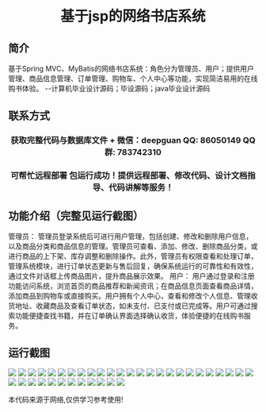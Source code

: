 <p><h1 align="center">基于jsp的网络书店系统</h1></p>

## 简介
基于Spring MVC、MyBatis的网络书店系统：角色分为管理员、用户；提供用户管理、商品信息管理、订单管理、购物车、个人中心等功能，实现简洁易用的在线购书体验。    --计算机毕业设计源码；毕设源码；java毕业设计源码


## 联系方式
<p><h3 align="center">获取完整代码与数据库文件 + 微信：deepguan QQ: 86050149 QQ群: 783742310</h3></p>
<p><h3 align="center">可帮忙远程部署 包运行成功！提供远程部署、修改代码、设计文档指导、代码讲解等服务！</h3></p>

## 功能介绍（完整见运行截图）
管理员： 管理员登录系统后可进行用户管理，包括创建、修改和删除用户信息，以及商品分类和商品信息的管理。管理员可查看、添加、修改、删除商品分类，或进行商品的上下架、库存调整和删除操作。此外，管理员有权限查看和处理订单，管理系统模块，进行订单状态更新与售后回复，确保系统运行的可靠性和有效性，通过文件对话框上传商品图片，提升商品展示效果。 用户： 用户通过登录和注册功能访问系统，浏览首页的商品推荐和新闻资讯；在商品信息页面查看商品详情，添加商品到购物车或直接购买。用户拥有个人中心，查看和修改个人信息、管理收货地址、收藏商品及查看订单状态，如未支付、已支付或已完成等。用户可通过搜索功能便捷查找书籍，并在订单确认界面选择确认收货，体验便捷的在线购书服务。


## 运行截图
![](https://bs-1329754181.cos.ap-shanghai.myqcloud.com/ssm/OnlineBookstoreSystem2/img/001.jpg)
![](https://bs-1329754181.cos.ap-shanghai.myqcloud.com/ssm/OnlineBookstoreSystem2/img/002.jpg)
![](https://bs-1329754181.cos.ap-shanghai.myqcloud.com/ssm/OnlineBookstoreSystem2/img/003.jpg)
![](https://bs-1329754181.cos.ap-shanghai.myqcloud.com/ssm/OnlineBookstoreSystem2/img/004.jpg)
![](https://bs-1329754181.cos.ap-shanghai.myqcloud.com/ssm/OnlineBookstoreSystem2/img/005.jpg)
![](https://bs-1329754181.cos.ap-shanghai.myqcloud.com/ssm/OnlineBookstoreSystem2/img/006.jpg)
![](https://bs-1329754181.cos.ap-shanghai.myqcloud.com/ssm/OnlineBookstoreSystem2/img/007.jpg)
![](https://bs-1329754181.cos.ap-shanghai.myqcloud.com/ssm/OnlineBookstoreSystem2/img/008.jpg)
![](https://bs-1329754181.cos.ap-shanghai.myqcloud.com/ssm/OnlineBookstoreSystem2/img/009.jpg)
![](https://bs-1329754181.cos.ap-shanghai.myqcloud.com/ssm/OnlineBookstoreSystem2/img/010.jpg)
![](https://bs-1329754181.cos.ap-shanghai.myqcloud.com/ssm/OnlineBookstoreSystem2/img/011.jpg)
![](https://bs-1329754181.cos.ap-shanghai.myqcloud.com/ssm/OnlineBookstoreSystem2/img/012.jpg)
![](https://bs-1329754181.cos.ap-shanghai.myqcloud.com/ssm/OnlineBookstoreSystem2/img/013.jpg)
![](https://bs-1329754181.cos.ap-shanghai.myqcloud.com/ssm/OnlineBookstoreSystem2/img/014.jpg)
![](https://bs-1329754181.cos.ap-shanghai.myqcloud.com/ssm/OnlineBookstoreSystem2/img/015.jpg)
![](https://bs-1329754181.cos.ap-shanghai.myqcloud.com/ssm/OnlineBookstoreSystem2/img/016.jpg)
![](https://bs-1329754181.cos.ap-shanghai.myqcloud.com/ssm/OnlineBookstoreSystem2/img/017.jpg)
![](https://bs-1329754181.cos.ap-shanghai.myqcloud.com/ssm/OnlineBookstoreSystem2/img/018.jpg)
![](https://bs-1329754181.cos.ap-shanghai.myqcloud.com/ssm/OnlineBookstoreSystem2/img/019.jpg)
![](https://bs-1329754181.cos.ap-shanghai.myqcloud.com/ssm/OnlineBookstoreSystem2/img/020.jpg)
![](https://bs-1329754181.cos.ap-shanghai.myqcloud.com/ssm/OnlineBookstoreSystem2/img/021.jpg)
![](https://bs-1329754181.cos.ap-shanghai.myqcloud.com/ssm/OnlineBookstoreSystem2/img/022.jpg)
![](https://bs-1329754181.cos.ap-shanghai.myqcloud.com/ssm/OnlineBookstoreSystem2/img/023.jpg)
![](https://bs-1329754181.cos.ap-shanghai.myqcloud.com/ssm/OnlineBookstoreSystem2/img/024.jpg)
![](https://bs-1329754181.cos.ap-shanghai.myqcloud.com/ssm/OnlineBookstoreSystem2/img/025.jpg)
![](https://bs-1329754181.cos.ap-shanghai.myqcloud.com/ssm/OnlineBookstoreSystem2/img/026.jpg)
![](https://bs-1329754181.cos.ap-shanghai.myqcloud.com/ssm/OnlineBookstoreSystem2/img/027.jpg)
![](https://bs-1329754181.cos.ap-shanghai.myqcloud.com/ssm/OnlineBookstoreSystem2/img/028.jpg)
![](https://bs-1329754181.cos.ap-shanghai.myqcloud.com/ssm/OnlineBookstoreSystem2/img/029.jpg)
![](https://bs-1329754181.cos.ap-shanghai.myqcloud.com/ssm/OnlineBookstoreSystem2/img/030.jpg)
![](https://bs-1329754181.cos.ap-shanghai.myqcloud.com/ssm/OnlineBookstoreSystem2/img/031.jpg)
![](https://bs-1329754181.cos.ap-shanghai.myqcloud.com/ssm/OnlineBookstoreSystem2/img/032.jpg)
![](https://bs-1329754181.cos.ap-shanghai.myqcloud.com/ssm/OnlineBookstoreSystem2/img/033.jpg)
![](https://bs-1329754181.cos.ap-shanghai.myqcloud.com/ssm/OnlineBookstoreSystem2/img/034.jpg)
![](https://bs-1329754181.cos.ap-shanghai.myqcloud.com/ssm/OnlineBookstoreSystem2/img/035.jpg)
![](https://bs-1329754181.cos.ap-shanghai.myqcloud.com/ssm/OnlineBookstoreSystem2/img/036.jpg)
![](https://bs-1329754181.cos.ap-shanghai.myqcloud.com/ssm/OnlineBookstoreSystem2/img/037.jpg)

<p>本代码来源于网络,仅供学习参考使用!</p>
